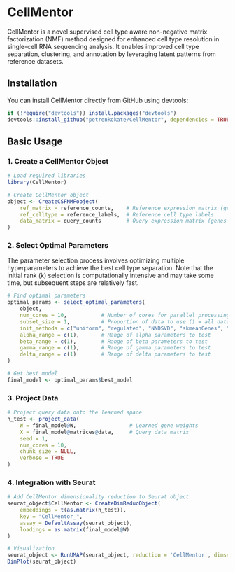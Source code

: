 # CellMentor

CellMentor is a novel supervised cell type aware non-negative matrix factorization (NMF) method designed for enhanced cell type resolution in single-cell RNA sequencing analysis. It enables improved cell type separation, clustering, and annotation by leveraging latent patterns from reference datasets.

## Installation

You can install CellMentor directly from GitHub using devtools:

```R
if (!require("devtools")) install.packages("devtools")
devtools::install_github("petrenkokate/CellMentor", dependencies = TRUE)
```

## Basic Usage

### 1. Create a CellMentor Object

```R
# Load required libraries
library(CellMentor)

# Create CellMentor object
object <- CreateCSFNMFobject(
    ref_matrix = reference_counts,    # Reference expression matrix (genes × cells)
    ref_celltype = reference_labels,  # Reference cell type labels
    data_matrix = query_counts        # Query expression matrix (genes × cells)
)
```

### 2. Select Optimal Parameters

The parameter selection process involves optimizing multiple hyperparameters to achieve the best cell type separation. Note that the initial rank (k) selection is computationally intensive and may take some time, but subsequent steps are relatively fast.

```R
# Find optimal parameters
optimal_params <- select_optimal_parameters(
    object,
    num_cores = 10,           # Number of cores for parallel processing
    subset_size = 1,          # Proportion of data to use (1 = all data)
    init_methods = c("uniform", "regulated", "NNDSVD", "skmeanGenes", "skmeanCells"), # initialization methods
    alpha_range = c(1),       # Range of alpha parameters to test
    beta_range = c(1),        # Range of beta parameters to test
    gamma_range = c(1),       # Range of gamma parameters to test
    delta_range = c(1)        # Range of delta parameters to test
)

# Get best model
final_model <- optimal_params$best_model
```

### 3. Project Data

```R
# Project query data onto the learned space
h_test <- project_data(
    W = final_model@W,                 # Learned gene weights
    X = final_model@matrices@data,     # Query data matrix
    seed = 1,
    num_cores = 10,
    chunk_size = NULL,
    verbose = TRUE
)
```


### 4. Integration with Seurat

```R
# Add CellMentor dimensionality reduction to Seurat object
seurat_object$CellMentor <- CreateDimReducObject(
    embeddings = t(as.matrix(h_test)),
    key = "CellMentor_",
    assay = DefaultAssay(seurat_object),
    loadings = as.matrix(final_model@W)
)

# Visualization
seurat_object <- RunUMAP(seurat_object, reduction = 'CellMentor', dims= 1:optimal_params$best_params$k)
DimPlot(seurat_object)
```
